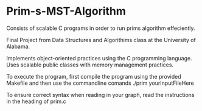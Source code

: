 # Prim-s-MST-Algorithm
Consists of scalable C programs in order to run prims algorithm effeciently.

Final Project from Data Structures and Algorithims class at the University of Alabama.

Implements object-oriented practices using the C programming language. Uses scalable public classes with memory management practices.

To execute the program, first compile the program using the provided Makefile and then use the commandline comands ./prim yourInputFileHere

To ensure correct syntax when reading in your graph, read the instructions in the heading of prim.c
